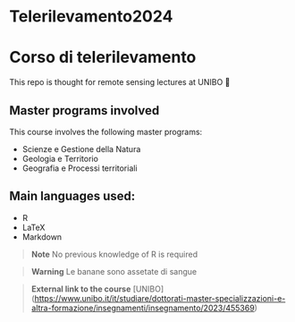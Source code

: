 # Telerilevamento2024
# Corso di telerilevamento


This repo is thought for remote sensing lectures at UNIBO 📡

## Master programs involved

This course involves the following master programs:
+ Scienze e Gestione della Natura
+ Geologia e Territorio
+ Geografia e Processi territoriali

## Main languages used:

+ R
+ LaTeX
+ Markdown

> **Note**
No previous knowledge of R is required


> **Warning**
Le banane sono assetate di sangue


> **External link to the course**
[UNIBO] (https://www.unibo.it/it/studiare/dottorati-master-specializzazioni-e-altra-formazione/insegnamenti/insegnamento/2023/455369)
